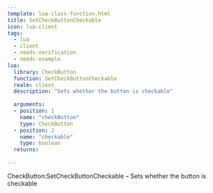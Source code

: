 ```yaml
---
template: lua-class-function.html
title: SetCheckButtonCheckable
icon: lua-client
tags:
  - lua
  - client
  - needs-verification
  - needs-example
lua:
  library: CheckButton
  function: SetCheckButtonCheckable
  realm: client
  description: "Sets whether the button is checkable"
  
  arguments:
  - position: 1
    name: "checkButton"
    type: CheckButton
  - position: 2
    name: "checkable"
    type: boolean
  returns:
    
---
```


<div class="lua__search__keywords">
CheckButton:SetCheckButtonCheckable &#x2013; Sets whether the button is checkable
</div>
